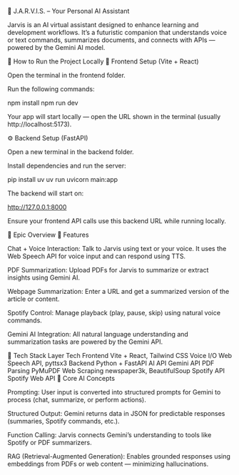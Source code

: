 🌌 J.A.R.V.I.S. – Your Personal AI Assistant

Jarvis is an AI virtual assistant designed to enhance learning and development workflows. It’s a futuristic companion that understands voice or text commands, summarizes documents, and connects with APIs — powered by the Gemini AI model.

🚀 How to Run the Project Locally
🧠 Frontend Setup (Vite + React)

Open the terminal in the frontend folder.

Run the following commands:

npm install
npm run dev


Your app will start locally — open the URL shown in the terminal (usually http://localhost:5173).

⚙️ Backend Setup (FastAPI)

Open a new terminal in the backend folder.

Install dependencies and run the server:

pip install uv
uv run uvicorn main:app


The backend will start on:

http://127.0.0.1:8000


Ensure your frontend API calls use this backend URL while running locally.

🎯 Epic Overview
🌟 Features

Chat + Voice Interaction:
Talk to Jarvis using text or your voice. It uses the Web Speech API for voice input and can respond using TTS.

PDF Summarization:
Upload PDFs for Jarvis to summarize or extract insights using Gemini AI.

Webpage Summarization:
Enter a URL and get a summarized version of the article or content.

Spotify Control:
Manage playback (play, pause, skip) using natural voice commands.

Gemini AI Integration:
All natural language understanding and summarization tasks are powered by the Gemini API.

🧩 Tech Stack
Layer	Tech
Frontend	Vite + React, Tailwind CSS
Voice I/O	Web Speech API, pyttsx3
Backend	Python + FastAPI
AI API	Gemini API
PDF Parsing	PyMuPDF
Web Scraping	newspaper3k, BeautifulSoup
Spotify API	Spotify Web API
🧠 Core AI Concepts

Prompting:
User input is converted into structured prompts for Gemini to process (chat, summarize, or perform actions).

Structured Output:
Gemini returns data in JSON for predictable responses (summaries, Spotify commands, etc.).

Function Calling:
Jarvis connects Gemini’s understanding to tools like Spotify or PDF summarizers.

RAG (Retrieval-Augmented Generation):
Enables grounded responses using embeddings from PDFs or web content — minimizing hallucinations.